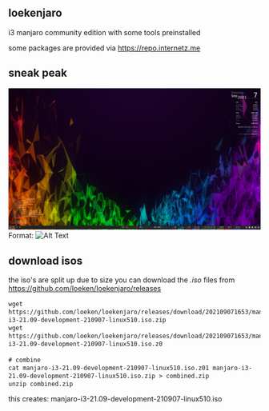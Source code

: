 ## loekenjaro

i3 manjaro community edition with some tools preinstalled

some packages are provided via https://repo.internetz.me

## sneak peak
![GitHub Logo](/screenshot.png)
Format: ![Alt Text](url)

## download isos

the iso's are split up due to size
you can download the *.iso* files from https://github.com/loeken/loekenjaro/releases
```
wget https://github.com/loeken/loekenjaro/releases/download/202109071653/manjaro-i3-21.09-development-210907-linux510.iso.zip
wget https://github.com/loeken/loekenjaro/releases/download/202109071653/manjaro-i3-21.09-development-210907-linux510.iso.z0

# combine
cat manjaro-i3-21.09-development-210907-linux510.iso.z01 manjaro-i3-21.09-development-210907-linux510.iso.zip > combined.zip
unzip combined.zip
```

this creates: manjaro-i3-21.09-development-210907-linux510.iso
